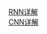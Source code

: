 [RNN详解](https://zybuluo.com/hanbingtao/note/541458)  
[CNN详解](https://zybuluo.com/hanbingtao/note/485480)
